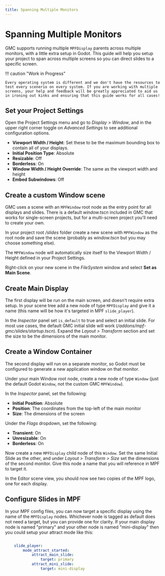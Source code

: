 ```yaml
---
title: Spanning Multiple Monitors
---
```


# Spanning Multiple Monitors

GMC supports running multiple `MPFDisplay` parents across multiple monitors, with a little extra setup in Godot. This guide will help you setup your project to span across multiple screens so you can direct slides to a specific screen.

!!! caution "Work in Progress"

    Every operating system is different and we don't have the resources to test every scenerio on every system. If you are working with multiple screens, your help and feedback will be greatly appreciated to aid us in ironing out kinks and ensuring that this guide works for all cases!

## Set your Project Settings

Open the Project Settings menu and go to *Display > Window*, and in the upper right corner toggle on *Advanced Settings* to see additional configuration options.

  * **Viewport Width / Height**: Set these to be the maximum bounding box to contain all of your displays.
  * **Initial Position Type**: Absolute
  * **Resizable**: Off
  * **Borderless**: On
  * **Window Width / Height Override**: The same as the viewport width and height
  * **Embed Subwindows**: Off

## Create a custom Window scene

GMC uses a scene with an `MPFWindow` root node as the entry point for all displays and slides. There is a default *window.tscn* included in GMC that works for single-screen projects, but for a multi-screen project you'll need to create your own.

In your project root */slides* folder create a new scene with `MPFWindow` as the root node and save the scene (probably as *window.tscn* but you may choose something else).

The `MPFWindow` node will automatically size itself to the Viewport Width / Height defined in your Project Settings.

Right-click on your new scene in the *FileSystem* window and select **Set as Main Scene**.

## Create Main Display

The first display will be run on the main screen, and doesn't require extra setup. In your scene tree add a new node of type `MPFDisplay` and give it a name (this name will be how it's targeted in MPF `slide_player`).

In the *Inspector* panel set `is_default` to true and select an initial slide. For most use cases, the default GMC initial slide will work (*/addons/mpf-gmc/slides/startup.tscn*). Expand the *Layout > Transform* section and set the size to be the dimensions of the main monitor.

## Create a Window Container

The second display will run on a separate monitor, so Godot must be configured to generate a new application window on that monitor.

Under your main Window root node, create a new node of type `Window` (just the default Godot `Window`, not the custom GMC `MPFWindow`).

In the *Inspector* panel, set the following:

  *  **Initial Position**: Absolute
  *  **Position**: The coordinates from the top-left of the main monitor
  *  **Size**: The dimensions of the screen

Under the *Flags* dropdown, set the following:

  * **Transient**: On
  * **Unresizable**: On
  * **Borderless**: On

Now create a new `MPFDisplay` child node of this `Window`. Set the same Initial Slide as the other, and under *Layout > Transform > Size* set the dimensions of the second monitor. Give this node a name that you will reference in MPF to target it.

In the Editor scene view, you should now see two copies of the MPF logo, one for each display.

## Configure Slides in MPF

In your MPF config files, you can now target a specific display using the name of the `MPFDisplay` nodes. Whichever node is tagged as default does not need a target, but you can provide one for clarity. If your main display node is named "primary" and your other node is named "mini-display" then you could setup your attract mode like this:

``` yaml

    slide_player:
        mode_attract_started:
            attract_main_slide:
                target: primary
            attract_mini_slide:
                target: mini-display
```
